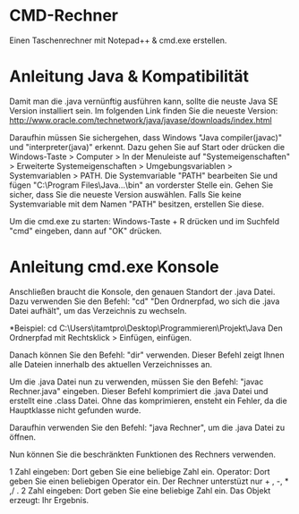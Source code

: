 # CMD-Rechner

Einen Taschenrechner mit Notepad++ & cmd.exe erstellen.

# Anleitung Java & Kompatibilität

Damit man die .java vernünftig ausführen kann, sollte die neuste Java SE Version installiert sein.
Im folgenden Link finden Sie die neueste Version: http://www.oracle.com/technetwork/java/javase/downloads/index.html

Daraufhin müssen Sie sichergehen, dass Windows "Java compiler(javac)" und "interpreter(java)" erkennt.
Dazu gehen Sie auf Start oder drücken die Windows-Taste > Computer > In der Menuleiste auf "Systemeigenschaften" > Erweiterte Systemeigenschaften > Umgebungsvariablen > Systemvariablen > PATH.
Die Systemvariable "PATH" bearbeiten Sie und fügen "C:\Program Files\Java\...\bin" an vorderster Stelle ein.
Gehen Sie sicher, dass Sie die neueste Version auswählen.
Falls Sie keine Systemvariable mit dem Namen "PATH" besitzen, erstellen Sie diese.

Um die cmd.exe zu starten: Windows-Taste + R drücken und im Suchfeld "cmd" eingeben, dann auf "OK" drücken.

# Anleitung cmd.exe Konsole

Anschließen braucht die Konsole, den genauen Standort der .java Datei.
Dazu verwenden Sie den Befehl: "cd" "Den Ordnerpfad, wo sich die .java Datei aufhält", um das Verzeichnis zu wechseln.

*Beispiel: cd C:\Users\itamtpro\Desktop\Programmieren\Projekt\Java
Den Ordnerpfad mit Rechtsklick > Einfügen, einfügen.

Danach können Sie den Befehl: "dir" verwenden.
Dieser Befehl zeigt Ihnen alle Dateien innerhalb des aktuellen Verzeichnisses an.

Um die .java Datei nun zu verwenden, müssen Sie den Befehl: "javac Rechner.java" eingeben.
Dieser Befehl komprimiert die .java Datei und erstellt eine .class Datei.
Ohne das komprimieren, ensteht ein Fehler, da die Hauptklasse nicht gefunden wurde.

Daraufhin verwenden Sie den Befehl: "java Rechner", um die .java Datei zu öffnen.

Nun können Sie die beschränkten Funktionen des Rechners verwenden.

1 Zahl eingeben: Dort geben Sie eine beliebige Zahl ein.
Operator: Dort geben Sie einen beliebigen Operator ein.
Der Rechner unterstüzt nur + , -, * ,/ .
2 Zahl eingeben: Dort geben Sie eine beliebige Zahl ein.
Das Objekt erzeugt: Ihr Ergebnis.
